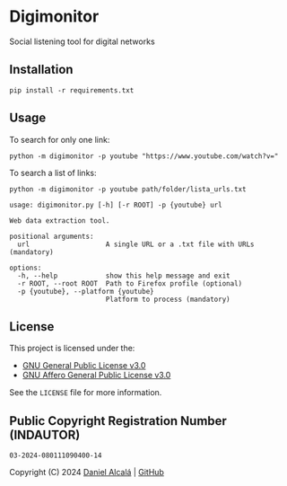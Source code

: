 # Digimonitor
Social listening tool for digital networks


## Installation
```consol
pip install -r requirements.txt
```


## Usage
To search for only one link:
```consol
python -m digimonitor -p youtube "https://www.youtube.com/watch?v="
```

To search a list of links:
```consol
python -m digimonitor -p youtube path/folder/lista_urls.txt
```

```consol
usage: digimonitor.py [-h] [-r ROOT] -p {youtube} url

Web data extraction tool.

positional arguments:
  url                   A single URL or a .txt file with URLs (mandatory)

options:
  -h, --help            show this help message and exit
  -r ROOT, --root ROOT  Path to Firefox profile (optional)
  -p {youtube}, --platform {youtube}
                        Platform to process (mandatory)
```

## License

This project is licensed under the:

- [GNU General Public License v3.0](https://www.gnu.org/licenses/gpl-3.0.html)
- [GNU Affero General Public License v3.0](https://www.gnu.org/licenses/agpl-3.0.html)

See the `LICENSE` file for more information.


## Public Copyright Registration Number (INDAUTOR)

```Número de registro
03-2024-080111090400-14
```

Copyright (C) 2024 [Daniel Alcalá](https://www.linkedin.com/in/dna-py/) | [GitHub](https://github.com/dna-py/digibook)
